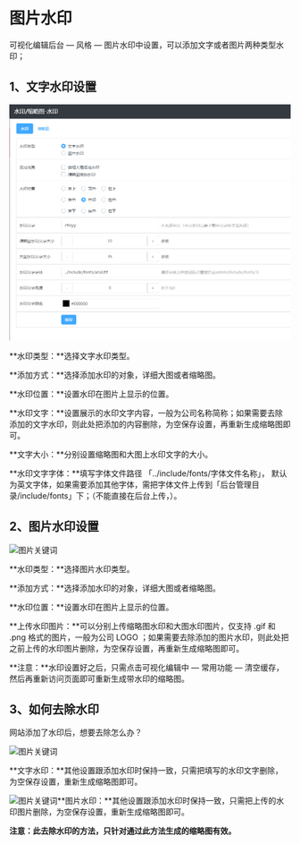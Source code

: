 # 图片水印

可视化编辑后台 — 风格 — 图片水印中设置，可以添加文字或者图片两种类型水印；

## **1、文字水印设置**

![](assets/2019-12-30_00010.jpg)

**水印类型：**选择文字水印类型。

**添加方式：**选择添加水印的对象，详细大图或者缩略图。

**水印位置：**设置水印在图片上显示的位置。

**水印文字：**设置展示的水印文字内容，一般为公司名称简称；如果需要去除添加的文字水印，则此处把添加的内容删除，为空保存设置，再重新生成缩略图即可。

**文字大小：**分别设置缩略图和大图上水印文字的大小。

**水印文字字体：**填写字体文件路径 「../include/fonts/字体文件名称」， 默认为英文字体，如果需要添加其他字体，需把字体文件上传到「后台管理目录/include/fonts」下；（不能直接在后台上传，）。

## **2、图片水印设置**

![图片关键词](https://help.mituo.cn/jz/upload/201902/1550041711952159.png)

**水印类型：**选择图片水印类型。

**添加方式：**选择添加水印的对象，详细大图或者缩略图。

**水印位置：**设置水印在图片上显示的位置。

**上传水印图片：**可以分别上传缩略图水印和大图水印图片，仅支持 .gif 和 .png 格式的图片，一般为公司 LOGO ；如果需要去除添加的图片水印，则此处把之前上传的水印图片删除，为空保存设置，再重新生成缩略图即可。

**注意：**水印设置好之后，只需点击可视化编辑中 — 常用功能 — 清空缓存，然后再重新访问页面即可重新生成带水印的缩略图。

## **3、如何去除水印**

网站添加了水印后，想要去除怎么办？

![图片关键词](https://help.mituo.cn/jz/upload/201902/1550041721611436.png)

**文字水印：**其他设置跟添加水印时保持一致，只需把填写的水印文字删除，为空保存设置，重新生成缩略图即可。

![图片关键词](https://help.mituo.cn/jz/upload/201902/1550041735643006.png)**图片水印：**其他设置跟添加水印时保持一致，只需把上传的水印图片删除，为空保存设置，重新生成缩略图即可。

**注意：此去除水印的方法，只针对通过此方法生成的缩略图有效。**